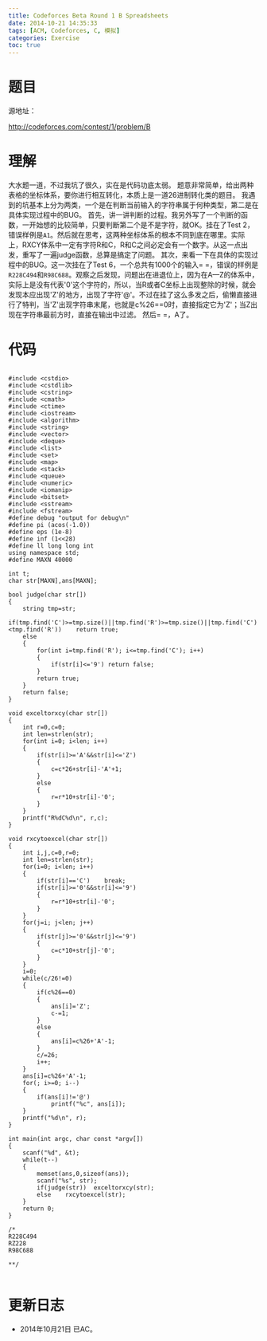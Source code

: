```yaml
---
title: Codeforces Beta Round 1 B Spreadsheets
date: 2014-10-21 14:35:33
tags: [ACM, Codeforces, C, 模拟]
categories: Exercise
toc: true
---
```

# 题目
源地址：

http://codeforces.com/contest/1/problem/B

# 理解
大水题一道，不过我坑了很久，实在是代码功底太弱。
题意非常简单，给出两种表格的坐标体系，要你进行相互转化，本质上是一道26进制转化类的题目。
我遇到的坑基本上分为两类，一个是在判断当前输入的字符串属于何种类型，第二是在具体实现过程中的BUG。
首先，讲一讲判断的过程。我另外写了一个判断的函数，一开始想的比较简单，只要判断第二个是不是字符，就OK。挂在了Test 2，错误样例是`A1`。然后就在思考，这两种坐标体系的根本不同到底在哪里。实际上，RXCY体系中一定有字符R和C，R和C之间必定会有一个数字。从这一点出发，重写了一遍judge函数，总算是搞定了问题。
其次，来看一下在具体的实现过程中的BUG。这一次挂在了Test 6，一个总共有1000个的输入= =，错误的样例是`R228C494`和`R98C688`。观察之后发现，问题出在进退位上，因为在A—Z的体系中，实际上是没有代表'0'这个字符的，所以，当R或者C坐标上出现整除的时候，就会发现本应出现'Z'的地方，出现了字符'@'。不过在挂了这么多发之后，偷懒直接进行了特判，当'Z'出现字符串末尾，也就是c%26==0时，直接指定它为'Z'；当Z出现在字符串最前方时，直接在输出中过滤。
然后= =，A了。

<!-- more -->

# 代码

```

#include <cstdio>
#include <cstdlib>
#include <cstring>
#include <cmath>
#include <ctime>
#include <iostream>
#include <algorithm>
#include <string>
#include <vector>
#include <deque>
#include <list>
#include <set>
#include <map>
#include <stack>
#include <queue>
#include <numeric>
#include <iomanip>
#include <bitset>
#include <sstream>
#include <fstream>
#define debug "output for debug\n"
#define pi (acos(-1.0))
#define eps (1e-8)
#define inf (1<<28)
#define ll long long int
using namespace std;
#define MAXN 40000

int t;
char str[MAXN],ans[MAXN];

bool judge(char str[])
{
    string tmp=str;
    if(tmp.find('C')>=tmp.size()||tmp.find('R')>=tmp.size()||tmp.find('C')<tmp.find('R'))    return true;
    else
    {
        for(int i=tmp.find('R'); i<=tmp.find('C'); i++)
        {
            if(str[i]<='9') return false;
        }
        return true;
    }
    return false;
}

void exceltorxcy(char str[])
{
    int r=0,c=0;
    int len=strlen(str);
    for(int i=0; i<len; i++)
    {
        if(str[i]>='A'&&str[i]<='Z')
        {
            c=c*26+str[i]-'A'+1;
        }
        else
        {
            r=r*10+str[i]-'0';
        }
    }
    printf("R%dC%d\n", r,c);
}

void rxcytoexcel(char str[])
{
    int i,j,c=0,r=0;
    int len=strlen(str);
    for(i=0; i<len; i++)
    {
        if(str[i]=='C')    break;
        if(str[i]>='0'&&str[i]<='9')
        {
            r=r*10+str[i]-'0';
        }
    }
    for(j=i; j<len; j++)
    {
        if(str[j]>='0'&&str[j]<='9')
        {
            c=c*10+str[j]-'0';
        }
    }
    i=0;
    while(c/26!=0)
    {
        if(c%26==0)
        {
            ans[i]='Z';
            c-=1;
        }
        else
        {
            ans[i]=c%26+'A'-1;
        }
        c/=26;
        i++;
    }
    ans[i]=c%26+'A'-1;
    for(; i>=0; i--)
    {
        if(ans[i]!='@')
            printf("%c", ans[i]);
    }
    printf("%d\n", r);
}

int main(int argc, char const *argv[])
{
    scanf("%d", &t);
    while(t--)
    {
        memset(ans,0,sizeof(ans));
        scanf("%s", str);
        if(judge(str))  exceltorxcy(str);
        else    rxcytoexcel(str);
    }
    return 0;
}

/*
R228C494
RZ228
R98C688

**/


```

# 更新日志
- 2014年10月21日 已AC。